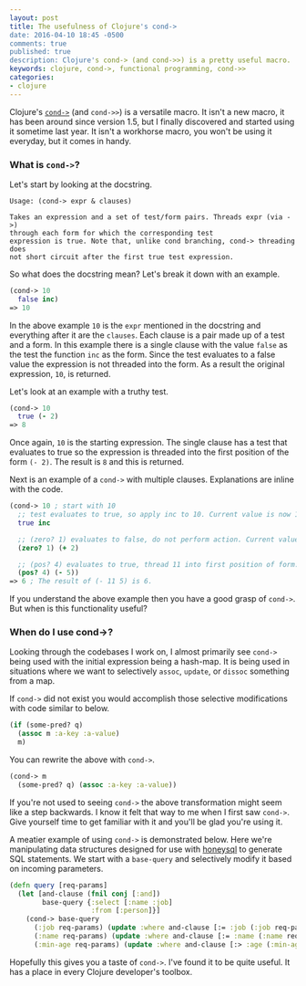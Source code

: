 ```yaml
---
layout: post
title: The usefulness of Clojure's cond->
date: 2016-04-10 18:45 -0500
comments: true
published: true
description: Clojure's cond-> (and cond->>) is a pretty useful macro.
keywords: clojure, cond->, functional programming, cond->>
categories:
- clojure
---
```


Clojure's
[`cond->`](https://clojure.github.io/clojure/clojure.core-api.html#clojure.core/cond-%3E)
(and `cond->>`) is a versatile macro. It isn't a new macro, it
has been around since version 1.5, but I finally discovered and
started using it sometime last year. It isn't a workhorse macro,
you won't be using it everyday, but it comes in handy.

### What is `cond->`? ###

Let's start by looking at the docstring.

```
Usage: (cond-> expr & clauses)

Takes an expression and a set of test/form pairs. Threads expr (via ->)
through each form for which the corresponding test
expression is true. Note that, unlike cond branching, cond-> threading does
not short circuit after the first true test expression.
```

So what does the docstring mean? Let's break it down with an example.

``` clojure
(cond-> 10
  false inc)
=> 10
```

In the above example `10` is the `expr` mentioned in the docstring and
everything after it are the `clauses`. Each clause is a pair made up
of a test and a form. In this example there is a single clause with
the value `false` as the test the function `inc` as the form. Since
the test evaluates to a false value the expression is not threaded
into the form. As a result the original expression, `10`, is returned.

Let's look at an example with a truthy test.

``` clojure
(cond-> 10
  true (- 2)
=> 8
```

Once again, `10` is the starting expression. The single clause has a
test that evaluates to true so the expression is threaded into the
first position of the form `(- 2)`. The result is `8` and this is
returned.

Next is an example of a `cond->` with multiple clauses. Explanations
are inline with the code.

``` clojure
(cond-> 10 ; start with 10
  ;; test evaluates to true, so apply inc to 10. Current value is now 11.
  true inc

  ;; (zero? 1) evaluates to false, do not perform action. Current value stays 11.
  (zero? 1) (+ 2)

  ;; (pos? 4) evaluates to true, thread 11 into first position of form.
  (pos? 4) (- 5))
=> 6 ; The result of (- 11 5) is 6.
```

If you understand the above example then you have a good grasp of
`cond->`. But when is this functionality useful?

### When do I use cond->? ###

Looking through the codebases I work on, I almost primarily see
`cond->` being used with the initial expression being a hash-map. It
is being used in situations where we want to selectively
`assoc`, `update`, or `dissoc` something from a map.

If `cond->` did not exist you would accomplish those selective
modifications with code similar to below.

``` clojure
(if (some-pred? q)
  (assoc m :a-key :a-value)
  m)
```

You can rewrite the above with `cond->`.

``` clojure
(cond-> m
  (some-pred? q) (assoc :a-key :a-value))
```

If you're not used to seeing `cond->` the above transformation might
seem like a step backwards. I know it felt that way to me when I first
saw `cond->`. Give yourself time to get familiar with it and you'll be
glad you're using it.

A meatier example of using `cond->` is demonstrated below. Here we're
manipulating data structures designed for use with
[honeysql](https://github.com/jkk/honeysql) to generate SQL
statements. We start with a `base-query` and selectively modify it
based on incoming parameters.

``` clojure
(defn query [req-params]
  (let [and-clause (fnil conj [:and])
        base-query {:select [:name :job]
                    :from [:person]}]
    (cond-> base-query
      (:job req-params) (update :where and-clause [:= :job (:job req-params)])
      (:name req-params) (update :where and-clause [:= :name (:name req-params)])
      (:min-age req-params) (update :where and-clause [:> :age (:min-age req-params)]))))
```

Hopefully this gives you a taste of `cond->`. I've found it to be
quite useful. It has a place in every Clojure developer's toolbox.

